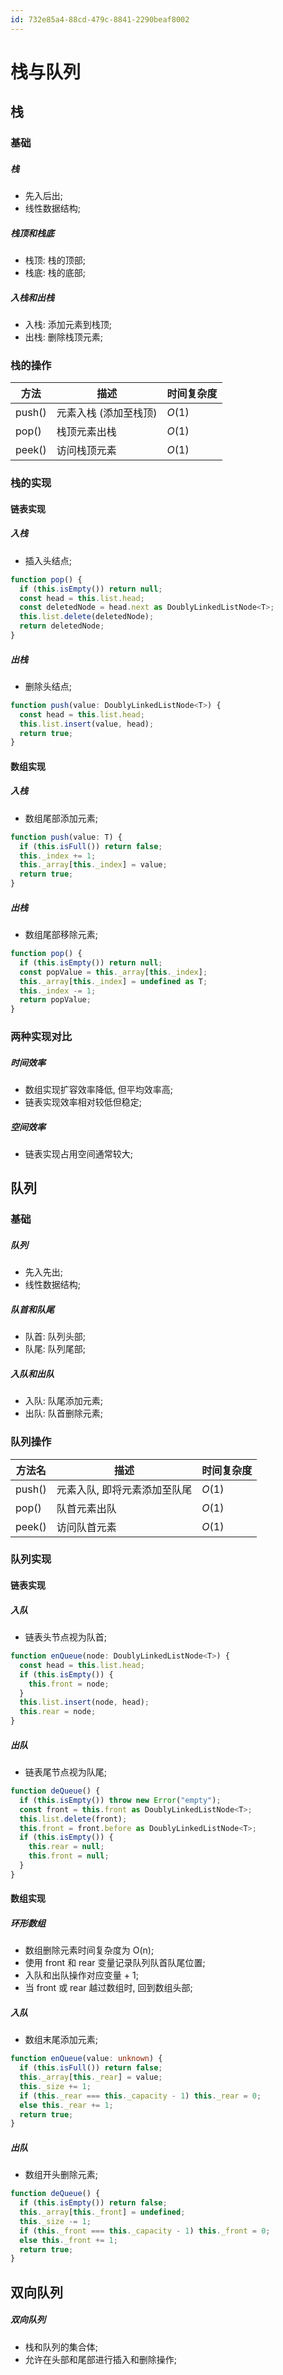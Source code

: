 ```yaml
---
id: 732e85a4-88cd-479c-8841-2290beaf8002
---
```


# 栈与队列

## 栈

### 基础

##### 栈

- 先入后出;
- 线性数据结构;

##### 栈顶和栈底

- 栈顶: 栈的顶部;
- 栈底: 栈的底部;

##### 入栈和出栈

- 入栈: 添加元素到栈顶;
- 出栈: 删除栈顶元素;

### 栈的操作

| 方法   | 描述                   | 时间复杂度 |
| ------ | ---------------------- | ---------- |
| push() | 元素入栈 (添加至栈顶)  | $O(1)$     |
| pop()  | 栈顶元素出栈           | $O(1)$     |
| peek() | 访问栈顶元素           | $O(1)$     |

### 栈的实现

#### 链表实现

##### 入栈

- 插入头结点;

```typescript
function pop() {
  if (this.isEmpty()) return null;
  const head = this.list.head;
  const deletedNode = head.next as DoublyLinkedListNode<T>;
  this.list.delete(deletedNode);
  return deletedNode;
}
```

##### 出栈

- 删除头结点;

```typescript
function push(value: DoublyLinkedListNode<T>) {
  const head = this.list.head;
  this.list.insert(value, head);
  return true;
}
```

#### 数组实现

##### 入栈

- 数组尾部添加元素;

```typescript
function push(value: T) {
  if (this.isFull()) return false;
  this._index += 1;
  this._array[this._index] = value;
  return true;
}
```

##### 出栈

- 数组尾部移除元素;

```typescript
function pop() {
  if (this.isEmpty()) return null;
  const popValue = this._array[this._index];
  this._array[this._index] = undefined as T;
  this._index -= 1;
  return popValue;
}
```

### 两种实现对比

##### 时间效率

- 数组实现扩容效率降低, 但平均效率高;
- 链表实现效率相对较低但稳定;

##### 空间效率

- 链表实现占用空间通常较大;

## 队列

### 基础

##### 队列

- 先入先出;
- 线性数据结构;

##### 队首和队尾

- 队首: 队列头部;
- 队尾: 队列尾部;

##### 入队和出队

- 入队: 队尾添加元素;
- 出队: 队首删除元素;

### 队列操作

| 方法名 | 描述                         | 时间复杂度 |
| ------ | ---------------------------- | ---------- |
| push() | 元素入队, 即将元素添加至队尾 | $O(1)$     |
| pop()  | 队首元素出队                 | $O(1)$     |
| peek() | 访问队首元素                 | $O(1)$     |

### 队列实现

#### 链表实现

##### 入队

- 链表头节点视为队首;

```typescript
function enQueue(node: DoublyLinkedListNode<T>) {
  const head = this.list.head;
  if (this.isEmpty()) {
    this.front = node;
  }
  this.list.insert(node, head);
  this.rear = node;
}
```

##### 出队

- 链表尾节点视为队尾;

```typescript
function deQueue() {
  if (this.isEmpty()) throw new Error("empty");
  const front = this.front as DoublyLinkedListNode<T>;
  this.list.delete(front);
  this.front = front.before as DoublyLinkedListNode<T>;
  if (this.isEmpty()) {
    this.rear = null;
    this.front = null;
  }
}
```

#### 数组实现

##### 环形数组

- 数组删除元素时间复杂度为 O(n);
- 使用 front 和 rear 变量记录队列队首队尾位置;
- 入队和出队操作对应变量 + 1;
- 当 front 或 rear 越过数组时, 回到数组头部;

##### 入队

- 数组末尾添加元素;

```typescript
function enQueue(value: unknown) {
  if (this.isFull()) return false;
  this._array[this._rear] = value;
  this._size += 1;
  if (this._rear === this._capacity - 1) this._rear = 0;
  else this._rear += 1;
  return true;
}
```

##### 出队

- 数组开头删除元素;

```typescript
function deQueue() {
  if (this.isEmpty()) return false;
  this._array[this._front] = undefined;
  this._size -= 1;
  if (this._front === this._capacity - 1) this._front = 0;
  else this._front += 1;
  return true;
}
```

## 双向队列

##### 双向队列

- 栈和队列的集合体;
- 允许在头部和尾部进行插入和删除操作;
